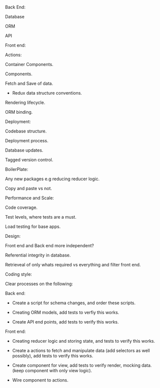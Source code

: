 Back End:

 

Database

ORM

API

 

Front end:

 

Actions:

 

Container Components.

Components.

Fetch and Save of data.

- Redux data structure conventions.

Rendering lifecycle.

ORM binding.

 

Deployment:

 

Codebase structure.

Deployment process.

Database updates.

Tagged version control.

 

BoilerPlate:

 

Any new packages e.g reducing reducer logic.

Copy and paste vs not.

 

Performance and Scale:

 

Code coverage.

Test levels, where tests are a must.

Load testing for base apps.

 

Design:

 

Front end and Back end more independent?

Referential integrity in database.

Retrieveal of only whats required vs everything and filter front end.

 

Coding style:

 

Clear processes on the following:

 

Back end:

 

- Create a script for schema changes, and order these scripts.

- Creating ORM models, add tests to verfiy this works.

- Create API end points, add tests to verify this works.

 

Front end:

 

- Creating reducer logic and storing state, and tests to verify this works.

- Create a actions to fetch and manipulate data (add selectors as well possibly), add tests to verify this works.

- Create component for view, add tests to verify render, mocking data. (keep component with only view logic).

- Wire component to actions.
